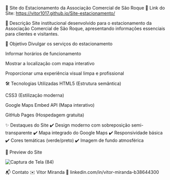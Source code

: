 🚗 Site do Estacionamento da Associação Comercial de São Roque
🔗 Link do Site: https://vitor1017.github.io/Site-estacionamento/

📌 Descrição
Site institucional desenvolvido para o estacionamento da Associação Comercial de São Roque, apresentando informações essenciais para clientes e visitantes.

🎯 Objetivo
Divulgar os serviços do estacionamento

Informar horários de funcionamento

Mostrar a localização com mapa interativo

Proporcionar uma experiência visual limpa e profissional

🛠️ Tecnologias Utilizadas
HTML5 (Estrutura semântica)

CSS3 (Estilização moderna)

Google Maps Embed API (Mapa interativo)

GitHub Pages (Hospedagem gratuita)

✨ Destaques do Site
✔️ Design moderno com sobreposição semi-transparente
✔️ Mapa integrado do Google Maps
✔️ Responsividade básica
✔️ Cores temáticas (verde/preto)
✔️ Imagem de fundo atmosférica


📸 Preview do Site 

![Captura de Tela (84)](https://github.com/user-attachments/assets/82b1c249-a90e-4940-9e64-6b4300ae4769)

📬 Contato
✉️ Vitor Miranda
🔗 linkedin.com/in/vitor-miranda-b38644300
